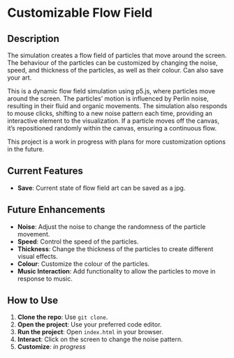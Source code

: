 # Customizable Flow Field

## Description

The simulation creates a flow field of particles that move around the screen. The behaviour of the particles can be customized by changing the noise, speed, and thickness of the particles, as well as their colour. Can also save your art.

This is a dynamic flow field simulation using p5.js, where particles move around the screen. The particles’ motion is influenced by Perlin noise, resulting in their fluid and organic movements. The simulation also responds to mouse clicks, shifting to a new noise pattern each time, providing an interactive element to the visualization. If a particle moves off the canvas, it’s repositioned randomly within the canvas, ensuring a continuous flow. 

This project is a work in progress with plans for more customization options in the future.

## Current Features

- **Save**: Current state of flow field art can be saved as a jpg.

## Future Enhancements

- **Noise**: Adjust the noise to change the randomness of the particle movement.
- **Speed**: Control the speed of the particles.
- **Thickness**: Change the thickness of the particles to create different visual effects.
- **Colour**: Customize the colour of the particles.
- **Music Interaction**: Add functionality to allow the particles to move in response to music.

## How to Use

1. **Clone the repo**: Use `git clone`.
2. **Open the project**: Use your preferred code editor.
3. **Run the project**: Open `index.html` in your browser.
4. **Interact**: Click on the screen to change the noise pattern.
5. **Customize**: *in progress*